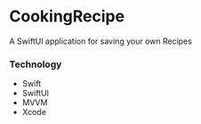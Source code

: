 # CookingRecipe
A SwiftUI application for saving your own Recipes

### Technology 

- Swift
- SwiftUI
- MVVM
- Xcode
